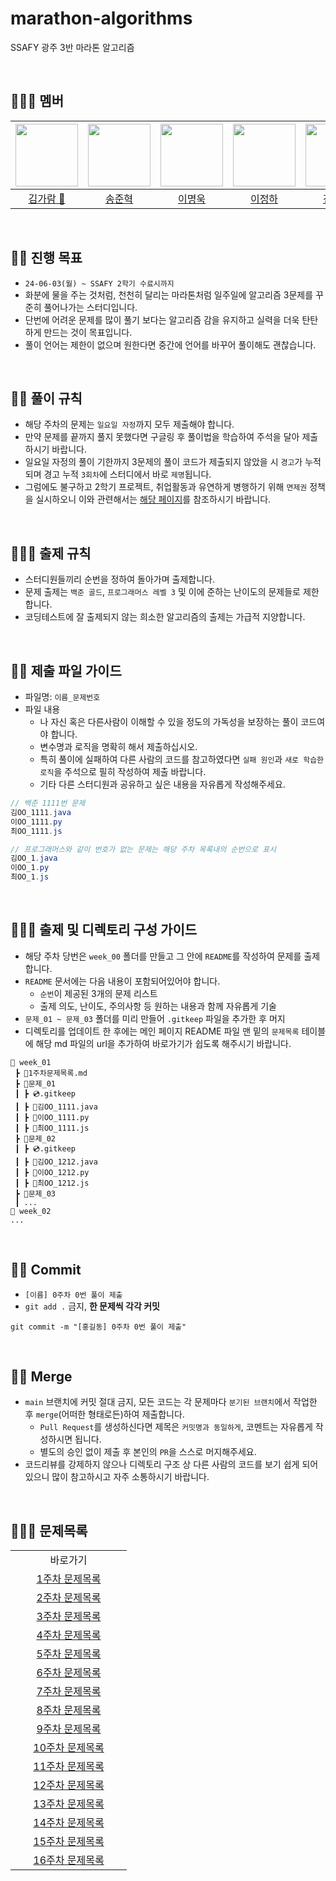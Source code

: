# marathon-algorithms

SSAFY 광주 3반 마라톤 알고리즘

<br>

## 🏃🏻‍♀️ 멤버

| [<img src="https://avatars.githubusercontent.com/u/126746542?v=4" width="100">](https://github.com/garamgim) | [<img src="https://avatars.githubusercontent.com/u/3072090?v=4" width="100">](https://github.com/TheNoFace) | [<img src="https://avatars.githubusercontent.com/u/123948643?v=4" width="100">](https://github.com/LEEMYEONGUK) | [<img src="https://avatars.githubusercontent.com/u/51374924?v=4" width="100">](https://github.com/ZXLeeChris) |  [<img src="https://avatars.githubusercontent.com/u/57222722?v=4" width="100">](https://github.com/jbs3047)  |             [<img src="https://avatars.githubusercontent.com/u/156279478?v=4" width="100">](https://github.com/Jaewooooon)              |
| :----------------------------------------------------------------------------------------------------------: |:-----------------------------------------------------------------------------------------------------------:| :-------------------------------------------------------------------------------------------------------------: |  :-----------------------------------------------------------------------------------------------------------: |:------------------------------------------------------------------------------------------------------: |:---------------------------------------------------------------------------------------------------------------------------------------:|
|                                   [김가람 📢](https://github.com/garamgim)                                   |                                     [송준혁](https://github.com/TheNoFace)                                     |                                    [이명욱](https://github.com/LEEMYEONGUK)                                     |                                    [이정하](https://github.com/ZXLeeChris)                                    |                                                                                             [전기철](https://github.com/jbs3047)                                       |                                                                  [최재원](https://github.com/Jaewooooon)                                   | 


<br>

## 🏃‍♂️ 진행 목표

- `24-06-03(월) ~ SSAFY 2학기 수료시까지`
- 화분에 물을 주는 것처럼, 천천히 달리는 마라톤처럼 일주일에 알고리즘 3문제를 꾸준히 풀어나가는 스터디입니다.
- 단번에 어려운 문제를 많이 풀기 보다는 알고리즘 감을 유지하고 실력을 더욱 탄탄하게 만드는 것이 목표입니다.
- 풀이 언어는 제한이 없으며 원한다면 중간에 언어를 바꾸어 풀이해도 괜찮습니다.

<br>

## 🏃‍♀️ 풀이 규칙

- 해당 주차의 문제는 `일요일 자정`까지 모두 제출해야 합니다.
- 만약 문제를 끝까지 풀지 못했다면 구글링 후 풀이법을 학습하여 주석을 달아 제출하시기 바랍니다.
- 일요일 자정의 풀이 기한까지 3문제의 풀이 코드가 제출되지 않았을 시 `경고`가 누적되며 경고 누적 `3회차`에 스터디에서 바로 `제명`됩니다.
- 그럼에도 불구하고 2학기 프로젝트, 취업활동과 유연하게 병행하기 위해 `면제권` 정책을 실시하오니 이와 관련해서는 [해당 페이지](https://github.com/ssafy-gwangju-03-java/marathon-algorithms/blob/main/admin/%08board.md)를 참조하시기 바랍니다.

<br>

## 🏃🏻‍♀️ 출제 규칙

- 스터디원들끼리 순번을 정하여 돌아가며 출제합니다.
- 문제 출제는 `백준 골드`, `프로그래머스 레벨 3` 및 이에 준하는 난이도의 문제들로 제한합니다.
- 코딩테스트에 잘 출제되지 않는 희소한 알고리즘의 출제는 가급적 지양합니다.


<br>

## 🏃🏻 제출 파일 가이드

- 파일명: `이름_문제번호`
- 파일 내용
  - 나 자신 혹은 다른사람이 이해할 수 있을 정도의 가독성을 보장하는 풀이 코드여야 합니다.
  - 변수명과 로직을 명확히 해서 제출하십시오.
  - 특히 풀이에 실패하여 다른 사람의 코드를 참고하였다면 `실패 원인`과 `새로 학습한 로직`을 주석으로 필히 작성하여 제출 바랍니다.
  - 기타 다른 스터디원과 공유하고 싶은 내용을 자유롭게 작성해주세요.

```java
// 백준 1111번 문제
김OO_1111.java
이OO_1111.py
최OO_1111.js

// 프로그래머스와 같이 번호가 없는 문제는 해당 주차 목록내의 순번으로 표시
김OO_1.java
이OO_1.py
최OO_1.js
```

<br>

## 🏃🏼‍♀️ 출제 및 디렉토리 구성 가이드

- 해당 주차 당번은 `week_00` 폴더를 만들고 그 안에 `README`를 작성하여 문제를 출제합니다.
- `README` 문서에는 다음 내용이 포함되어있어야 합니다.
  - `순번`이 제공된 3개의 문제 리스트
  - 출제 의도, 난이도, 주의사항 등 원하는 내용과 함께 자유롭게 기술
- `문제_01 ~ 문제_03` 폴더를 미리 만들어 `.gitkeep` 파일을 추가한 후 머지
- 디렉토리를 업데이트 한 후에는 메인 페이지 README 파일 맨 밑의 `문제목록` 테이블에 해당 md 파일의 url을 추가하여 바로가기가 쉽도록 해주시기 바랍니다.

```
📂 week_01
 ┣ 📜1주차문제목록.md
 ┣ 📂문제_01
 ┃ ┣ 💿.gitkeep
 ┃ ┣ 📜김OO_1111.java
 ┃ ┣ 📜이OO_1111.py
 ┃ ┣ 📜최OO_1111.js
 ┣ 📂문제_02
 ┃ ┣ 💿.gitkeep
 ┃ ┣ 📜김OO_1212.java
 ┃ ┣ 📜이OO_1212.py
 ┃ ┣ 📜최OO_1212.js
 ┣ 📂문제_03
 ┃ ...
📂 week_02
...
```

<br>

## 🏃🏽 Commit

- `[이름] 0주차 0번 풀이 제출`
- `git add .` 금지, **한 문제씩 각각 커밋**

```
git commit -m "[홍길동] 0주차 0번 풀이 제출"
```

<br>

## 🏃‍♀️ Merge

- `main` 브랜치에 커밋 절대 금지, 모든 코드는 각 문제마다 `분기된 브랜치`에서 작업한 후 `merge`(어떠한 형태로든)하여 제출합니다.
  - `Pull Request`를 생성하신다면 제목은 `커밋명과 동일하게`, 코멘트는 자유롭게 작성하시면 됩니다.
  - 별도의 승인 없이 제출 후 본인의 `PR`을 스스로 머지해주세요.
- 코드리뷰를 강제하지 않으나 디렉토리 구조 상 다른 사람의 코드를 보기 쉽게 되어 있으니 많이 참고하시고 자주 소통하시기 바랍니다.

<br>

## 🏃🏽‍♂️ 문제목록

<table>
  <tr>
    <td align="center">바로가기</td>
  </tr>
  <tr>
    <td align="center" width="170px"><a href="https://github.com/ssafy-gwangju-03-java/marathon-algorithms/blob/main/week_01/1%EC%A3%BC%EC%B0%A8%EB%AC%B8%EC%A0%9C%EB%AA%A9%EB%A1%9D.md">1주차 문제목록</a> </td>
  </tr>
  <tr>
    <td align="center" width="170px"><a href="https://github.com/ssafy-gwangju-03-java/marathon-algorithms/blob/main/week_02/2%EC%A3%BC%EC%B0%A8%EB%AC%B8%EC%A0%9C%EB%AA%A9%EB%A1%9D.md">2주차 문제목록</a> </td>
  </tr>
  <tr>
    <td align="center" width="170px"><a href="https://github.com/ssafy-gwangju-03-java/marathon-algorithms/blob/main/week_03/3%EC%A3%BC%EC%B0%A8%EB%AC%B8%EC%A0%9C%EB%AA%A9%EB%A1%9D.md">3주차 문제목록</a> </td>
  </tr>
  <tr>
    <td align="center" width="170px"><a href="https://github.com/ssafy-gwangju-03-java/marathon-algorithms/blob/main/week_04/4%EC%A3%BC%EC%B0%A8%EB%AC%B8%EC%A0%9C%EB%AA%A9%EB%A1%9D.md">4주차 문제목록</a> </td>
  </tr>
  <tr>
    <td align="center" width="170px"><a href="https://github.com/ssafy-gwangju-03-java/marathon-algorithms/blob/main/week_05/5%EC%A3%BC%EC%B0%A8%EB%AC%B8%EC%A0%9C%EB%AA%A9%EB%A1%9D.md">5주차 문제목록</a> </td>
  </tr> 
  <tr>
    <td align="center" width="170px"><a href="https://github.com/ssafy-gwangju-03-java/marathon-algorithms/blob/main/week_06/6%EC%A3%BC%EC%B0%A8%EB%AC%B8%EC%A0%9C%EB%AA%A9%EB%A1%9D.md">6주차 문제목록</a> </td>
  </tr>
  <tr>
    <td align="center" width="170px"><a href="https://github.com/ssafy-gwangju-03-java/marathon-algorithms/blob/main/week_07/7%EC%A3%BC%EC%B0%A8%EB%AC%B8%EC%A0%9C%EB%AA%A9%EB%A1%9D.md">7주차 문제목록</a> </td>
  </tr>
  <tr>
    <td align="center" width="170px"><a href="https://github.com/ssafy-gwangju-03-java/marathon-algorithms/blob/main/week_08/8%EC%A3%BC%EC%B0%A8%EB%AC%B8%EC%A0%9C%EB%AA%A9%EB%A1%9D.md">8주차 문제목록</a> </td>
  </tr>
  <tr>
    <td align="center" width="170px"><a href="https://github.com/ssafy-gwangju-03-java/marathon-algorithms/blob/main/week_09/9%EC%A3%BC%EC%B0%A8%EB%AC%B8%EC%A0%9C%EB%AA%A9%EB%A1%9D.md">9주차 문제목록</a> </td>
  </tr>
  <tr>
    <td align="center" width="170px"><a href="https://github.com/ssafy-gwangju-03-java/marathon-algorithms/blob/main/week_10/10%EC%A3%BC%EC%B0%A8%EB%AC%B8%EC%A0%9C%EB%AA%A9%EB%A1%9D.md">10주차 문제목록</a> </td>
  </tr>
  <tr>
    <td align="center" width="170px"><a href="https://github.com/ssafy-gwangju-03-java/marathon-algorithms/blob/main/week_11/11%EC%A3%BC%EC%B0%A8%EB%AC%B8%EC%A0%9C%EB%AA%A9%EB%A1%9D.md">11주차 문제목록</a> </td>
  </tr>
  <tr>
    <td align="center" width="170px"><a href="https://github.com/ssafy-gwangju-03-java/marathon-algorithms/blob/main/week_12/12%EC%A3%BC%EC%B0%A8%EB%AC%B8%EC%A0%9C%EB%AA%A9%EB%A1%9D.md">12주차 문제목록</a> </td>
  </tr>
  <tr>
    <td align="center" width="170px"><a href="https://github.com/ssafy-gwangju-03-java/marathon-algorithms/blob/main/week_13/13%EC%A3%BC%EC%B0%A8%EB%AC%B8%EC%A0%9C%EB%AA%A9%EB%A1%9D.md">13주차 문제목록</a> </td>
  </tr>
  <tr>
    <td align="center" width="170px"><a href="https://github.com/ssafy-gwangju-03-java/marathon-algorithms/blob/main/week_14/14%EC%A3%BC%EC%B0%A8%EB%AC%B8%EC%A0%9C%EB%AA%A9%EB%A1%9D.md">14주차 문제목록</a> </td>
  </tr>  
  <tr>
    <td align="center" width="170px"><a href="https://github.com/ssafy-gwangju-03-java/marathon-algorithms/blob/main/week_15/15%EC%A3%BC%EC%B0%A8%EB%AC%B8%EC%A0%9C%EB%AA%A9%EB%A1%9D.md">15주차 문제목록</a> </td>
  </tr>  
  <tr>
    <td align="center" width="170px"><a href="https://github.com/ssafy-gwangju-03-java/marathon-algorithms/blob/main/week_16/15%EC%A3%BC%EC%B0%A8%EB%AC%B8%EC%A0%9C%EB%AA%A9%EB%A1%9D.md">16주차 문제목록</a> </td>
  </tr>
</table>
<br>

